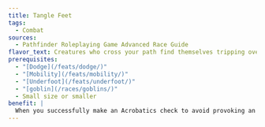 ```yaml
---
title: Tangle Feet
tags:
  - Combat
sources:
  - Pathfinder Roleplaying Game Advanced Race Guide
flavor_text: Creatures who cross your path find themselves tripping over their own feet.
prerequisites:
  - "[Dodge](/feats/dodge/)"
  - "[Mobility](/feats/mobility/)"
  - "[Underfoot](/feats/underfoot/)"
  - "[goblin](/races/goblins/)"
  - Small size or smaller
benefit: |
  When you successfully make an Acrobatics check to avoid provoking an attack of opportunity from a larger opponent when you move through its threatened area or its space, you can make that opponent lose its balance until the end of its next turn as a free action. While that creature's balance is lost, if it attempts to move, it must make a successful DC 15 Acrobatics check or fall prone, wasting the move action. You can only affect one creature with this effect each round.
---
```


